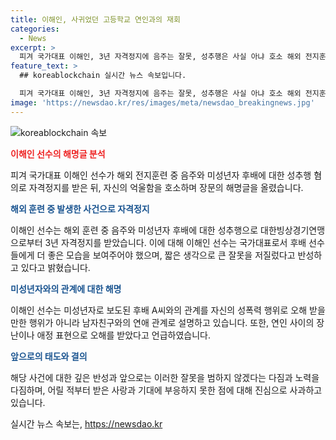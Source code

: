 ```yaml
---
title: 이해인, 사귀었던 고등학교 연인과의 재회
categories:
  - News
excerpt: >
  피겨 국가대표 이해인, 3년 자격정지에 음주는 잘못, 성추행은 사실 아냐 호소 해외 전지훈련 중 음주와 미성년자 후배와의 관계로 자격정지를 받은 이해인이 불쾌함을 고백하며 해명글을 올렸다. 이해인은 미성년자와의 관계는 연인 간의 애정표현이었다고 주장하며 깊이 반성하고 더 이상의 오류를 범하지 않을 것을 약속했다.
feature_text: >
  ## koreablockchain 실시간 뉴스 속보입니다.

  피겨 국가대표 이해인, 3년 자격정지에 음주는 잘못, 성추행은 사실 아냐 호소 해외 전지훈련 중 음주와 미성년자 후배와의 관계로 자격정지를 받은 이해인이 불쾌함을 고백하며 해명글을 올렸다. 이해인은 미성년자와의 관계는 연인 간의 애정표현이었다고 주장하며 깊이 반성하고 더 이상의 오류를 범하지 않을 것을 약속했다.
image: 'https://newsdao.kr/res/images/meta/newsdao_breakingnews.jpg'
---
```


<p><img src="https://newsdao.kr/res/images/meta/newsdao_breakingnews.jpg" alt="koreablockchain 속보" /></p>

<p><b><span style="color: #ee2323;">이해인 선수의 해명글 분석</span></b></p>

<p data-ke-size="size16">피겨 국가대표 이해인 선수가 해외 전지훈련 중 음주와 미성년자 후배에 대한 성추행 혐의로 자격정지를 받은 뒤, 자신의 억울함을 호소하며 장문의 해명글을 올렸습니다.</p>

<p><b><span style="color: #1a5490;">해외 훈련 중 발생한 사건으로 자격정지</span></b></p>

<p data-ke-size="size16">이해인 선수는 해외 훈련 중 음주와 미성년자 후배에 대한 성추행으로 대한빙상경기연맹으로부터 3년 자격정지를 받았습니다. 이에 대해 이해인 선수는 국가대표로서 후배 선수들에게 더 좋은 모습을 보여주어야 했으며, 짧은 생각으로 큰 잘못을 저질렀다고 반성하고 있다고 밝혔습니다.</p>

<p><b><span style="color: #1a5490;">미성년자와의 관계에 대한 해명</span></b></p>

<p data-ke-size="size16">이해인 선수는 미성년자로 보도된 후배 A씨와의 관계를 자신의 성폭력 행위로 오해 받을만한 행위가 아니라 남자친구와의 연애 관계로 설명하고 있습니다. 또한, 연인 사이의 장난이나 애정 표현으로 오해를 받았다고 언급하였습니다.</p>

<p><b><span style="color: #1a5490;">앞으로의 태도와 결의</span></b></p>

<p data-ke-size="size16">해당 사건에 대한 깊은 반성과 앞으로는 이러한 잘못을 범하지 않겠다는 다짐과 노력을 다짐하며, 어릴 적부터 받은 사랑과 기대에 부응하지 못한 점에 대해 진심으로 사과하고 있습니다.</p>
실시간 뉴스 속보는, <a href="https://newsdao.kr" rel="dofollow">https://newsdao.kr</a>


